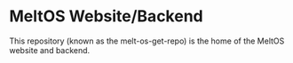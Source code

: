 # MeltOS Website/Backend
This repository (known as the melt-os-get-repo) is the home of the MeltOS website and backend.
